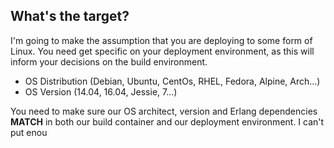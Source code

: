 ## What's the target?

I'm going to make the assumption that you are deploying to some form of Linux. You need get specific on your deployment environment, as this will inform your decisions on the build environment.

- OS Distribution (Debian, Ubuntu, CentOs, RHEL, Fedora, Alpine, Arch...)
- OS Version (14.04, 16.04, Jessie, 7...)

You need to make sure our OS architect, version and Erlang dependencies **MATCH** in both our build container and our deployment environment. I can't put enou